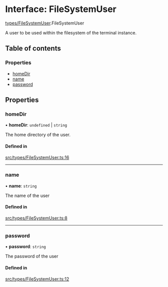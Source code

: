 # Interface: FileSystemUser

[types/FileSystemUser](../wiki/types.FileSystemUser).FileSystemUser

A user to be used within the filesystem of the terminal instance.

## Table of contents

### Properties

- [homeDir](../wiki/types.FileSystemUser.FileSystemUser#homedir)
- [name](../wiki/types.FileSystemUser.FileSystemUser#name)
- [password](../wiki/types.FileSystemUser.FileSystemUser#password)

## Properties

### homeDir

• **homeDir**: `undefined` \| `string`

The home directory of the user.

#### Defined in

[src/types/FileSystemUser.ts:16](https://github.com/LucEnden/unix-terminal-emulator/blob/604a97a/src/types/FileSystemUser.ts#L16)

___

### name

• **name**: `string`

The name of the user

#### Defined in

[src/types/FileSystemUser.ts:8](https://github.com/LucEnden/unix-terminal-emulator/blob/604a97a/src/types/FileSystemUser.ts#L8)

___

### password

• **password**: `string`

The password of the user

#### Defined in

[src/types/FileSystemUser.ts:12](https://github.com/LucEnden/unix-terminal-emulator/blob/604a97a/src/types/FileSystemUser.ts#L12)
